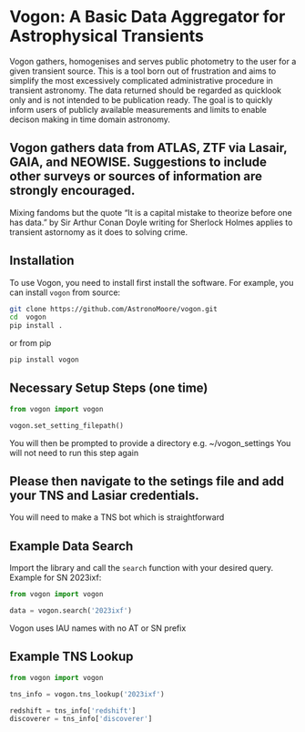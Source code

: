 # Vogon: A Basic Data Aggregator for Astrophysical Transients

Vogon gathers, homogenises and serves public photometry to the user for a given transient source. This is a tool born out of frustration and aims to simplify the most excessively complicated administrative procedure in transient astronomy. The data returned should be regarded as quicklook only and is not intended to be publication ready. The goal is to quickly inform users of publicly available measurements and limits to enable decison making in time domain astronomy. 

## Vogon gathers data from ATLAS, ZTF via Lasair, GAIA, and NEOWISE. Suggestions to include other surveys or sources of information are strongly encouraged.

Mixing fandoms but the quote “It is a capital mistake to theorize before one has data.” by Sir Arthur Conan Doyle writing for Sherlock Holmes applies to transient astornomy as it does to solving crime.


## Installation

To use Vogon, you need to install first install the software. For example, you can install `vogon` from source:

```bash 
git clone https://github.com/AstronoMoore/vogon.git
cd  vogon
pip install .
```
or from pip 

```bash 
pip install vogon
```

## Necessary Setup Steps (one time)

```python
from vogon import vogon

vogon.set_setting_filepath()

```
You will then be prompted to provide a directory e.g. ~/vogon_settings 
You will not need to run this step again


## Please then navigate to the setings file and add your TNS and Lasiar credentials.

You will need to make a TNS bot which is straightforward

## Example Data Search

Import the library and call the `search` function with your desired query. Example for SN 2023ixf:

```python
from vogon import vogon

data = vogon.search('2023ixf')
```

Vogon uses IAU names with no AT or SN prefix


## Example TNS Lookup

```python
from vogon import vogon

tns_info = vogon.tns_lookup('2023ixf')

redshift = tns_info['redshift']
discoverer = tns_info['discoverer']
```

